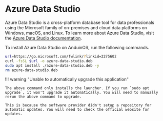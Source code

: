 # Azure Data Studio

Azure Data Studio is a cross-platform database tool for data professionals using the Microsoft family of on-premises and cloud data platforms on Windows, macOS, and Linux. To learn more about Azure Data Studio, visit the [Azure Data Studio documentation](https://docs.microsoft.com/sql/azure-data-studio/).

To install Azure Data Studio on AnduinOS, run the following commands.

```bash
url=https://go.microsoft.com/fwlink/?linkid=2275602
curl -fsSL $url -o azure-data-studio.deb
sudo apt install ./azure-data-studio.deb -y
rm azure-data-studio.deb
```

!!! warning "Unable to automatically upgrade this application"

    The above command only installs the launcher. If you run `sudo apt upgrade`, it won't upgrade it automatically. You will need to manually rerun the above command to upgrade.

    This is because the software provider didn't setup a repository for automatic updates. You will need to check the official website for updates.
